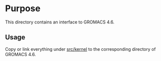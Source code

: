 # Purpose

This directory contains an interface to GROMACS 4.6.

## Usage

Copy or link everything under [src/kernel](src/kernel)
to the corresponding directory of GROMACS 4.6.
